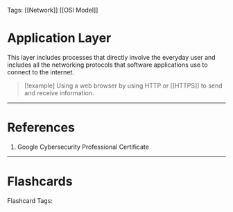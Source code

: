 Tags: [[Network]] [[OSI Model]]
# Application Layer

This layer includes processes that directly involve the everyday user and includes all the networking protocols that software applications use to connect to the internet.

> [!example] 
> Using a web browser by using HTTP or [[HTTPS]] to send and receive information.

---
# References

1. Google Cybersecurity Professional Certificate

---
# Flashcards

Flashcard Tags: 